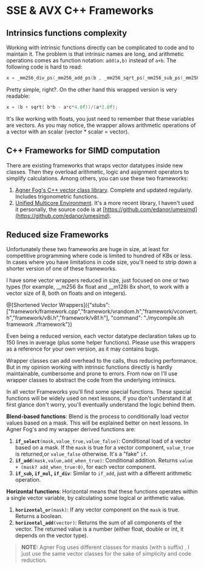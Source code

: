# SSE & AVX C++ Frameworks

## Intrinsics functions complexity

Working with intrinsic functions directly can be complicated to code and to maintain it. The problem is that intrinsic names are long, and arithmetic operations comes as function notation: `add(a,b)` instead of `a+b`.
The following code is hard to read:
```cpp
x = _mm256_div_ps(_mm256_add_ps(b , _mm256_sqrt_ps(_mm256_sub_ps(_mm256_mul_ps(b , b) , _mm256_mul_ps(_mm256_mul_ps(a , c),_mm256_set1_ps(4.0f))))) , _mm256_mul_ps(a,_mm256_set1_ps(2.0f)));
```
Pretty simple, right?. On the other hand this wrapped version is very readable:
```cpp
x = (b + sqrt( b*b - a*c*4.0f))/(a*2.0f);
```
It's like working with floats, you just need to remember that these variables are vectors. As you may notice, the wrapper allows arithmetic operations of a vector with an scalar (vector * scalar = vector).

## C++ Frameworks for SIMD computation

There are existing frameworks that wraps vector datatypes inside new classes. Then they overload arithmetic, logic and asignment operators to simplify calculations.
Among others, you can use these two frameworks:

1. [Agner Fog's C++ vector class library](http://www.agner.org/optimize/#vectorclass). Complete and updated regularly. Includes trigonometric functions.
2. [Unified Multicore Environment](https://gain-performance.com/ume/). It's a more recent library, I haven't used it personally, the source code is at [https://github.com/edanor/umesimd](https://github.com/edanor/umesimd).

## Reduced size Frameworks

Unfortunately these two frameworks are huge in size, at least for competitive programming where code is limited to hundred of KBs or less.
In cases where you have limitations in code size, you'll need to strip down a shorter version of one of these frameworks.

I have some vector wrappers reduced in size, just focused on one or two types (for example, \_\_m256 8x float and \_\_m128i 8x short, to work with a vector size of 8, both on floats and on integers).

@[Shortened Vector Wrappers]({"stubs": ["framework/framework.cpp","framework/vrandom.h","framework/vconvert.h","framework/v8i.h","framework/v8f.h"], "command": "./mycompile.sh framework ./framework"})

Even being a reduced version, each vector datatype declaration takes up to 150 lines in average (plus some helper functions). Please use this wrappers as a reference for your own version, as it may contains bugs.

Wrapper classes can add overhead to the calls, thus reducing performance. But in my opinion working with intrinsic functions directly is hardly maintainable, cumbersome and prone to errors. 
From now on I'll use wrapper classes to abstract the code from the underlying intrinsics.

In all vector Frameworks you'll find some special functions. These special functions will be widely used on next lessons, if you don't understand it at first glance don't worry, you'll eventually understand the logic behind them.

**Blend-based functions**: Blend is the process to conditionally load vector values based on a mask. This will be explained better on next lessons. In Agner Fog's and my wrapper derived functions are:

1. **`if_select`**`(mask,value_true,value_false)`: Conditional load of a vector based on a mask. If the `mask` is true for a vector component, `value_true` is returned,or `value_false` otherwise. It's a "fake" `if`.
2. **`if_add`**`(mask,value,add_when_true)`: Conditional addition. Returns `value + (mask? add_when_true:0)`, for each vector component.
3. **`if_sub`, `if_mul`, `if_div`**: Similar to `if_add`, just with a different arithmetic operation.

**Horizontal functions**: Horizontal means that these functions operates within a single vector variable, by calculating some logical or arithmetic value.

1. **`horizontal_or`**`(mask)`: If any vector component on the `mask` is true. Returns a boolean.
2. **`horizontal_add`**`(vector)`: Returns the sum of all components of the vector. The returned value is a number (either float, double or int, it depends on the vector type).

>**NOTE:** Agner Fog uses different classes for masks (with `b` suffix) , I just use the same vector classes for the sake of simplicity and code reduction.